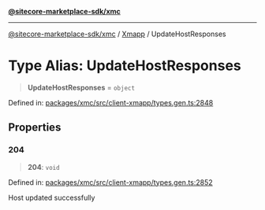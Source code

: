 [**@sitecore-marketplace-sdk/xmc**](../../../../README.md)

***

[@sitecore-marketplace-sdk/xmc](../../../../README.md) / [Xmapp](../README.md) / UpdateHostResponses

# Type Alias: UpdateHostResponses

> **UpdateHostResponses** = `object`

Defined in: [packages/xmc/src/client-xmapp/types.gen.ts:2848](https://github.com/Sitecore/marketplace-sdk/blob/047115917e8843232ba2a4ba284b67585698b1c5/packages/xmc/src/client-xmapp/types.gen.ts#L2848)

## Properties

### 204

> **204**: `void`

Defined in: [packages/xmc/src/client-xmapp/types.gen.ts:2852](https://github.com/Sitecore/marketplace-sdk/blob/047115917e8843232ba2a4ba284b67585698b1c5/packages/xmc/src/client-xmapp/types.gen.ts#L2852)

Host updated successfully
